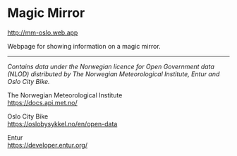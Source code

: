 # Magic Mirror
http://mm-oslo.web.app

Webpage for showing information on a magic mirror.

---

_Contains data under the Norwegian licence for Open Government data (NLOD) distributed by The Norwegian Meteorological Institute, Entur and Oslo City Bike._  

The Norwegian Meteorological Institute  
https://docs.api.met.no/

Oslo City Bike  
https://oslobysykkel.no/en/open-data

Entur  
https://developer.entur.org/
